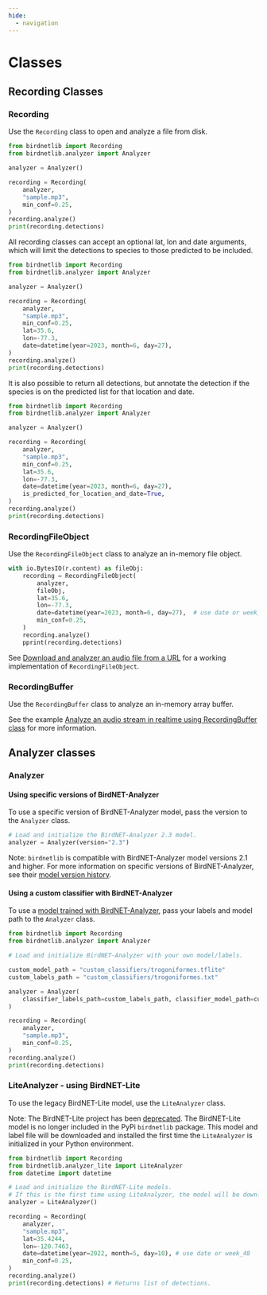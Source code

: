 ```yaml
---
hide:
  - navigation
---
```


# Classes

## Recording Classes

### Recording

Use the `Recording` class to open and analyze a file from disk.

```python
from birdnetlib import Recording
from birdnetlib.analyzer import Analyzer

analyzer = Analyzer()

recording = Recording(
    analyzer,
    "sample.mp3",
    min_conf=0.25,
)
recording.analyze()
print(recording.detections)
```

All recording classes can accept an optional lat, lon and date arguments, which will limit the detections to species to those predicted to be included.

```python
from birdnetlib import Recording
from birdnetlib.analyzer import Analyzer

analyzer = Analyzer()

recording = Recording(
    analyzer,
    "sample.mp3",
    min_conf=0.25,
    lat=35.6,
    lon=-77.3,
    date=datetime(year=2023, month=6, day=27),
)
recording.analyze()
print(recording.detections)
```

It is also possible to return all detections, but annotate the detection if the species is on the predicted list for that location and date.

```python
from birdnetlib import Recording
from birdnetlib.analyzer import Analyzer

analyzer = Analyzer()

recording = Recording(
    analyzer,
    "sample.mp3",
    min_conf=0.25,
    lat=35.6,
    lon=-77.3,
    date=datetime(year=2023, month=6, day=27),
    is_predicted_for_location_and_date=True,
)
recording.analyze()
print(recording.detections)
```



### RecordingFileObject

Use the `RecordingFileObject` class to analyze an in-memory file object.

```python
with io.BytesIO(r.content) as fileObj:
    recording = RecordingFileObject(
        analyzer,
        fileObj,
        lat=35.6,
        lon=-77.3,
        date=datetime(year=2023, month=6, day=27),  # use date or week_48
        min_conf=0.25,
    )
    recording.analyze()
    pprint(recording.detections)
```

See [Download and analyzer an audio file from a URL](https://github.com/joeweiss/birdnetlib/blob/main/examples/analyze_from_url.py) for a working implementation of `RecordingFileObject`.

### RecordingBuffer

Use the `RecordingBuffer` class to analyze an in-memory array buffer.

See the example [Analyze an audio stream in realtime using RecordingBuffer class](https://github.com/joeweiss/birdnetlib/blob/main/examples/simple_tcp_server.py) for more information.

## Analyzer classes

### Analyzer

#### Using specific versions of BirdNET-Analyzer

To use a specific version of BirdNET-Analyzer model, pass the version to the `Analyzer` class.

```python
# Load and initialize the BirdNET-Analyzer 2.3 model.
analyzer = Analyzer(version="2.3")
```

Note: `birdnetlib` is compatible with BirdNET-Analyzer model versions 2.1 and higher. For more information on specific versions of BirdNET-Analyzer, see their [model version history](https://github.com/kahst/BirdNET-Analyzer/tree/main/checkpoints).

#### Using a custom classifier with BirdNET-Analyzer

To use a [model trained with BirdNET-Analyzer](https://github.com/kahst/BirdNET-Analyzer#training), pass your labels and model path to the `Analyzer` class.

```python
from birdnetlib import Recording
from birdnetlib.analyzer import Analyzer

# Load and initialize BirdNET-Analyzer with your own model/labels.

custom_model_path = "custom_classifiers/trogoniformes.tflite"
custom_labels_path = "custom_classifiers/trogoniformes.txt"

analyzer = Analyzer(
    classifier_labels_path=custom_labels_path, classifier_model_path=custom_model_path
)

recording = Recording(
    analyzer,
    "sample.mp3",
    min_conf=0.25,
)
recording.analyze()
print(recording.detections)
```

### LiteAnalyzer - using BirdNET-Lite

To use the legacy BirdNET-Lite model, use the `LiteAnalyzer` class.

Note: The BirdNET-Lite project has been [deprecated](https://github.com/kahst/BirdNET-Lite). The BirdNET-Lite model is no longer included in the PyPi `birdnetlib` package. This model and label file will be downloaded and installed the first time the `LiteAnalyzer` is initialized in your Python environment.

```python
from birdnetlib import Recording
from birdnetlib.analyzer_lite import LiteAnalyzer
from datetime import datetime

# Load and initialize the BirdNET-Lite models.
# If this is the first time using LiteAnalyzer, the model will be downloaded into your Python environment.
analyzer = LiteAnalyzer()

recording = Recording(
    analyzer,
    "sample.mp3",
    lat=35.4244,
    lon=-120.7463,
    date=datetime(year=2022, month=5, day=10), # use date or week_48
    min_conf=0.25,
)
recording.analyze()
print(recording.detections) # Returns list of detections.
```
